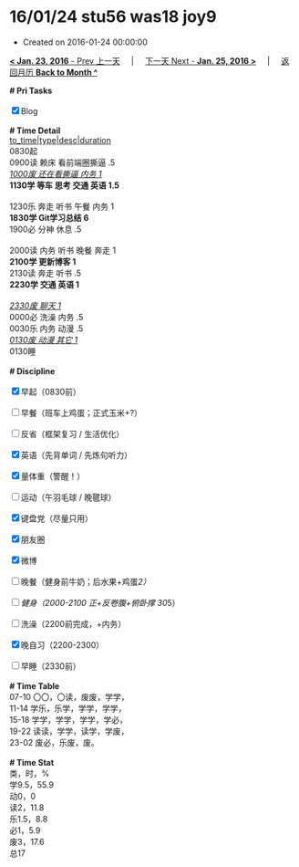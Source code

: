 # 16/01/24 stu56 was18 joy9

- Created on 2016-01-24 00:00:00

[**< Jan. 23, 2016** - Prev 上一天](_archived/lifelogs/2016/01/d23.md) &nbsp; &nbsp; | &nbsp; &nbsp; [下一天 Next - **Jan. 25, 2016 >**](_archived/lifelogs/2016/01/d25.md) &nbsp; &nbsp; |  &nbsp; &nbsp; [返回月历 **Back to Month ^**](_archived/lifelogs/2016/01/index.md)
<br/><div><b># Pri Tasks</b></div><div><br/></div><div><input checked="true" type="checkbox"/>Blog</div><div><br/></div><div><b># Time Detail</b></div><div><u>to_time|type|desc|duration</u></div><div>0830起</div><div>0900读 赖床 看前端圈撕逼 .5</div><div><u><i>1000废 还在看撕逼 内务 1</i></u></div><div><b>1130学 等车 思考 交通 英语 1.5</b></div><div><br/></div><div>1230乐 奔走 听书 午餐 内务 1</div><div><b>1830学 Git学习总结 6</b></div><div>1900必 分神 休息 .5</div><div><br/></div><div>2000读 内务 听书 晚餐 奔走 1</div><div><b>2100学 更新博客 1</b></div><div>2130读 奔走 听书 .5</div><div><b>2230学 交通 英语 1</b></div><div><br/></div><div><u><i>2330废 聊天 1</i></u></div><div>0000必 洗澡 内务 .5</div><div>0030乐 内务 动漫 .5</div><div><u><i>0130废 动漫 其它 1</i></u></div><div>0130睡</div><div><br/></div><div><b># Discipline</b></div><div><br/></div><div><input checked="true" type="checkbox"/>早起（0830前）</div><div><br/></div><div><input type="checkbox"/>早餐（班车上鸡蛋；正式玉米+?）</div><div><br/></div><div><input type="checkbox"/>反省（框架复习 / 生活优化）</div><div><br/></div><div><input checked="true" type="checkbox"/>英语（先背单词 / 先炼句听力）</div><div><br/></div><div><input checked="true" type="checkbox"/>量体重（警醒！）</div><div><br/></div><div><input type="checkbox"/>运动（午羽毛球 / 晚毽球）</div><div><br/></div><div><input checked="true" type="checkbox"/>键盘党（尽量只用）</div><div><br/></div><div><input checked="true" type="checkbox"/>朋友圈</div><div><br/></div><div><input checked="true" type="checkbox"/>微博</div><div><br/></div><div><input type="checkbox"/>晚餐（健身前牛奶；后水果+鸡蛋*2）</div><div><br/></div><div><input type="checkbox"/>健身（2000-2100 正+反卷腹+俯卧撑 30*5）</div><div><br/></div><div><input type="checkbox"/>洗澡（2200前完成，+内务）</div><div><br/></div><div><input checked="true" type="checkbox"/>晚自习（2200-2300）</div><div><br/></div><div><input type="checkbox"/>早睡（2330前）</div><div><br/></div><div><b># Time Table</b></div><div>07-10 〇〇，〇读，废废，学学，</div><div>11-14 学乐，乐学，学学，学学，</div><div>15-18 学学，学学，学学，学必，</div><div>19-22 读读，学学，读学，学废，</div><div>23-02 废必，乐废，废。</div><div><br/></div><div><b># Time Stat</b></div><div>类，时，%</div><div>学9.5，55.9</div><div>动0，0</div><div>读2，11.8</div><div>乐1.5，8.8</div><div>必1，5.9</div><div>废3，17.6</div><div>总17</div>
